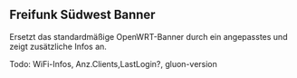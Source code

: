  Freifunk Südwest Banner
-------------------------

 Ersetzt das standardmäßige OpenWRT-Banner durch ein angepasstes
 und zeigt zusätzliche Infos an.
 
 
Todo:
  WiFi-Infos, Anz.Clients,LastLogin?, gluon-version
